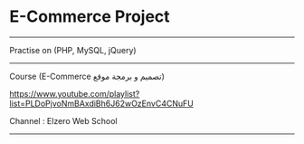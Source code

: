 # E-Commerce Project

------------------------

Practise on (PHP, MySQL, jQuery)

------------------------

Course (E-Commerce تصميم و برمجة موقع)

https://www.youtube.com/playlist?list=PLDoPjvoNmBAxdiBh6J62wOzEnvC4CNuFU

Channel : Elzero Web School

------------------------
